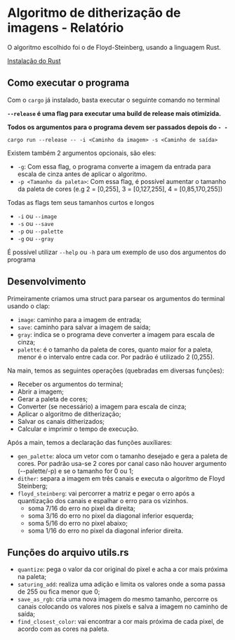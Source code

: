 # Algoritmo de ditherização de imagens - Relatório

O algoritmo escolhido foi o de Floyd-Steinberg, usando a linguagem Rust.

[Instalação do Rust](https://www.rust-lang.org/tools/install)

## Como executar o programa

Com o `cargo` já instalado, basta executar o seguinte comando no terminal

**`--release` é uma flag para executar uma build de release mais otimizida.**

**Todos os argumentos para o programa devem ser passados depois do `- -`**

```shell
cargo run --release -- -i <Caminho da imagem> -s <Caminho de saída>
```

Existem também 2 argumentos opcionais, são eles:

- `-g`: Com essa flag, o programa converte a imagem da entrada para escala de cinza antes de aplicar o algoritmo.
- `-p <Tamanho da paleta>`: Com essa flag, é possível aumentar o tamanho da paleta de cores (e.g 2 = [0,255], 3 = [0,127,255], 4 = [0,85,170,255])

Todas as flags tem seus tamanhos curtos e longos

- `-i` ou `--image`
- `-s` ou `--save`
- `-p` ou `--palette`
- `-g` ou `--gray`

É possível utilizar `--help` ou `-h` para um exemplo de uso dos argumentos do programa

## Desenvolvimento

Primeiramente criamos uma struct para parsear os argumentos do terminal usando o clap:

- `image`: caminho para a imagem de entrada;
- `save`: caminho para salvar a imagem de saída;
- `gray`: indica se o programa deve converter a imagem para escala de cinza;
- `palette`: é o tamanho da paleta de cores, quanto maior for a paleta, menor é o intervalo entre cada cor. Por padrão é utilizado 2 (0,255).

Na main, temos as seguintes operações (quebradas em diversas funções):

- Receber os argumentos do terminal;
- Abrir a imagem;
- Gerar a paleta de cores;
- Converter (se necessário) a imagem para escala de cinza;
- Aplicar o algoritmo de ditherização;
- Salvar os canais ditherizados;
- Calcular e imprimir o tempo de execução.

Após a main, temos a declaração das funções auxíliares:

- `gen_palette`: aloca um vetor com o tamanho desejado e gera a paleta de cores. Por padrão usa-se 2 cores por canal caso não houver argumento (--palette/-p) e se o tamanho for 0 ou 1;
- `dither`: separa a imagem em três canais e executa o algoritmo de Floyd Steinberg;
- `floyd_steinberg`: vai percorrer a matriz e pegar o erro após a quantização dos canais e espalhar o erro para os vizinhos.
  - soma 7/16 do erro no pixel da direita;
  - soma 3/16 do erro no pixel da diagonal inferior esquerda;
  - soma 5/16 do erro no pixel abaixo;
  - soma 1/16 do erro no pixel da diagonal inferior direita.

## Funções do arquivo utils.rs

- `quantize`: pega o valor da cor original do pixel e acha a cor mais próxima na paleta;
- `saturing_add`: realiza uma adição e limita os valores onde a soma passa de 255 ou fica menor que 0;
- `save_as_rgb`: cria uma nova imagem do mesmo tamanho, percorre os canais colocando os valores nos pixels e salva a imagem no caminho de saída;
- `find_closest_color`: vai encontrar a cor mais próxima de cada pixel, de acordo com as cores na paleta.
